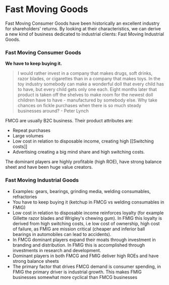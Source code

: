 # Fast Moving Goods

Fast Moving Consumer Goods have been historically an excellent industry for shareholders' returns. By looking at their characteristics, we can derive a new kind of business dedicated to industrial clients: Fast Moving Industrial Goods.

### Fast Moving Consumer Goods
**We have to keep buying it.**
> I would rather invest in a company that makes drugs, soft drinks, razor blades, or cigarettes than in a company that makes toys. In the toy industry somebody can make a wonderful doll that every child has to have, but every child gets only one each. Eight months later that product is taken off the shelves to make room for the newest doll children have to have - manufactured by somebody else. Why take chances on fickle purchases when there is so much steady businesses around? - Peter Lynch

FMCG are usually B2C business. 
Their product attributes are:
- Repeat purchases
- Large volumes
- Low cost in relation to disposable income, creating high [[Switching costs]]
- Advertising creating a big mind share and high switching costs.

The dominant players are highly profitable (high ROE), have strong balance sheet and have been huge value creators.

### Fast Moving Industrial Goods
- Examples: gears, bearings, grinding media, welding consumables, refractories
- You have to keep buying it (ketchup in FMCG vs welding consumables in FMIG)
- Low cost in relation to disposable income reinforces loyalty (for example Gillette razor blades and Wrigley's chewing gum). In FMIG this loyalty is derived from high switching costs, i.e low cost of ownership, high cost of failure, as FMIG are mission critical (cheaper and inferior ball bearings in automobiles can lead to accidents).
- In FMCG dominant players expand their moats through investment in branding and distribution. In FMIG this is accomplished through investments in research and development.
- Dominant players in both FMCG and FMIG deliver high ROEs and have strong balance sheets
- The primary factor that drives FMCG demand is consumer spending, in FMIG the primary driver is industrial growth. This makes FMIG businesses somewhat more cyclical than FMCG businesses